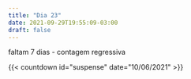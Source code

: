 ```yaml
---
title: "Dia 23"
date: 2021-09-29T19:55:09-03:00
draft: false
---
```


faltam 7 dias - contagem regressiva


{{< countdown id="suspense" date="10/06/2021" >}}